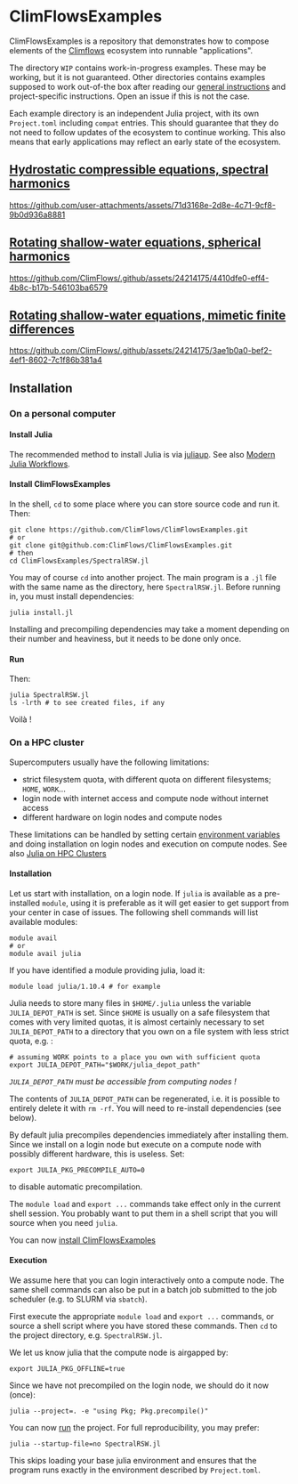 # ClimFlowsExamples

ClimFlowsExamples is a repository that demonstrates how to compose elements of the [Climflows](https://github.com/ClimFlows) ecosystem into runnable "applications". 

The directory `WIP` contains work-in-progress examples. These may be working, but it is not guaranteed.
Other directories contains examples supposed to work out-of-the box after reading our [general instructions](#installation) and project-specific instructions. Open an issue if this is not the case.

Each example directory is an independent Julia project, with its own `Project.toml` including `compat` entries. This should guarantee that they do not need to follow updates of the ecosystem to continue working. This also means that early applications may reflect an early state of the ecosystem.

## [Hydrostatic compressible equations, spectral harmonics](https://github.com/ClimFlows/ClimFlowsExamples/tree/main/SpectralHPE.jl)

https://github.com/user-attachments/assets/71d3168e-2d8e-4c71-9cf8-9b0d936a8881

## [Rotating shallow-water equations, spherical harmonics](https://github.com/ClimFlows/ClimFlowsExamples/tree/main/SpectralRSW.jl)

https://github.com/ClimFlows/.github/assets/24214175/4410dfe0-eff4-4b8c-b17b-546103ba6579

## [Rotating shallow-water equations, mimetic finite differences](https://github.com/ClimFlows/ClimFlowsExamples/tree/main/VoronoiRSW.jl)

https://github.com/ClimFlows/.github/assets/24214175/3ae1b0a0-bef2-4ef1-8602-7c1f86b381a4

## Installation

### On a personal computer
#### Install Julia
The recommended method to install Julia is via 
[juliaup](https://github.com/JuliaLang/juliaup). See also [Modern Julia Workflows](https://modernjuliaworkflows.org/).

#### Install ClimFlowsExamples

In the shell, `cd` to some place where you can store source code and run it. Then:
```shell
git clone https://github.com/ClimFlows/ClimFlowsExamples.git
# or
git clone git@github.com:ClimFlows/ClimFlowsExamples.git
# then
cd ClimFlowsExamples/SpectralRSW.jl
```
You may of course `cd` into another project.
The main program is a `.jl` file with the same name as the directory, here `SpectralRSW.jl`. Before running in, you must install dependencies:
```shell
julia install.jl
```
Installing and precompiling dependencies may take a moment depending on their number and heaviness, but it needs to be done only once.
 
#### Run

Then:
```shell
julia SpectralRSW.jl
ls -lrth # to see created files, if any
```
Voilà !

### On a HPC cluster

Supercomputers usually have the following limitations:
- strict filesystem quota, with different quota on different filesystems; `HOME`, `WORK`...
- login node with internet access and compute node without internet access
- different hardware on login nodes and compute nodes

These limitations can be handled by setting certain [environment variables](https://docs.julialang.org/en/v1/manual/environment-variables/) and doing installation on login nodes and execution on compute nodes. See also [Julia on HPC Clusters](https://juliahpc.github.io/)

#### Installation

Let us start with installation, on a login node. If `julia` is available as a pre-installed `module`, using it is preferable as it will get easier to get support from your
center in case of issues. The following shell commands will list available modules:

```shell
module avail
# or
module avail julia
```
If you have identified a module providing julia, load it:
```shell
module load julia/1.10.4 # for example
```
Julia needs to store many files in `$HOME/.julia` unless the variable `JULIA_DEPOT_PATH` is set. Since `$HOME` is usually on a safe filesystem that comes with very limited quotas, it is almost certainly necessary to set `JULIA_DEPOT_PATH` to a directory that you own on a file system with less strict quota, e.g. :

```shell
# assuming WORK points to a place you own with sufficient quota
export JULIA_DEPOT_PATH="$WORK/julia_depot_path"
```
*`JULIA_DEPOT_PATH` must be accessible from computing nodes !*

The contents of `JULIA_DEPOT_PATH` can be regenerated, i.e. it is possible to entirely delete it with `rm -rf`. You will need to re-install dependencies (see below).

By default julia precompiles dependencies immediately after installing them. Since we install on a login node but execute on a compute node with possibly different hardware, this is useless. Set:
```shell
export JULIA_PKG_PRECOMPILE_AUTO=0
```
to disable automatic precompilation. 

The `module load` and `export ...` commands take effect only in the current shell session. You probably want to put them in a shell script that
you will source when you need `julia`.

You can now [install ClimFlowsExamples](#install-climflowsexamples)

#### Execution

We assume here that you can login interactively onto a compute node. The same shell commands can also be put in a batch job submitted to the job scheduler (e.g. to SLURM via `sbatch`).

First execute the appropriate `module load` and `export ...` commands, or source a shell script where you have stored these commands. Then `cd` to the project directory, e.g. `SpectralRSW.jl`.

We let us know julia that the compute node is airgapped by:
```shell
export JULIA_PKG_OFFLINE=true
```

Since we have not precompiled on the login node, we should do it now (once):
```shell
julia --project=. -e "using Pkg; Pkg.precompile()"
```

You can now [run](run) the project. For full reproducibility, you may prefer:
```shell
julia --startup-file=no SpectralRSW.jl
```
This skips loading your base julia environment and ensures that the program runs exactly in the environment described by `Project.toml`.
